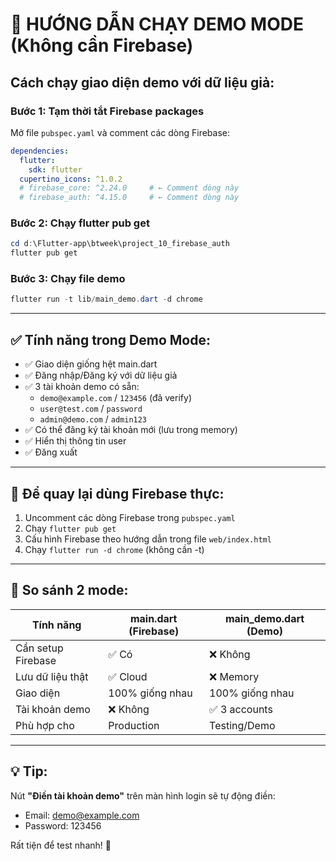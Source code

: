 # 🚀 HƯỚNG DẪN CHẠY DEMO MODE (Không cần Firebase)

## Cách chạy giao diện demo với dữ liệu giả:

### **Bước 1: Tạm thời tắt Firebase packages**

Mở file `pubspec.yaml` và comment các dòng Firebase:

```yaml
dependencies:
  flutter:
    sdk: flutter
  cupertino_icons: ^1.0.2
  # firebase_core: ^2.24.0     # ← Comment dòng này
  # firebase_auth: ^4.15.0     # ← Comment dòng này
```

### **Bước 2: Chạy flutter pub get**

```powershell
cd d:\Flutter-app\btweek\project_10_firebase_auth
flutter pub get
```

### **Bước 3: Chạy file demo**

```powershell
flutter run -t lib/main_demo.dart -d chrome
```

---

## ✅ Tính năng trong Demo Mode:

- ✅ Giao diện giống hệt main.dart
- ✅ Đăng nhập/Đăng ký với dữ liệu giả
- ✅ 3 tài khoản demo có sẵn:
  - `demo@example.com` / `123456` (đã verify)
  - `user@test.com` / `password`
  - `admin@demo.com` / `admin123`
- ✅ Có thể đăng ký tài khoản mới (lưu trong memory)
- ✅ Hiển thị thông tin user
- ✅ Đăng xuất

---

## 🔄 Để quay lại dùng Firebase thực:

1. Uncomment các dòng Firebase trong `pubspec.yaml`
2. Chạy `flutter pub get`
3. Cấu hình Firebase theo hướng dẫn trong file `web/index.html`
4. Chạy `flutter run -d chrome` (không cần -t)

---

## 📝 So sánh 2 mode:

| Tính năng | main.dart (Firebase) | main_demo.dart (Demo) |
|-----------|---------------------|----------------------|
| Cần setup Firebase | ✅ Có | ❌ Không |
| Lưu dữ liệu thật | ✅ Cloud | ❌ Memory |
| Giao diện | 100% giống nhau | 100% giống nhau |
| Tài khoản demo | ❌ Không | ✅ 3 accounts |
| Phù hợp cho | Production | Testing/Demo |

---

## 💡 Tip:

Nút **"Điền tài khoản demo"** trên màn hình login sẽ tự động điền:
- Email: demo@example.com
- Password: 123456

Rất tiện để test nhanh! 🚀
